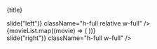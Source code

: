 
 <div className="md:pl-14 sm:ml-0 ml-4 relative">
      <p className="mb-2 md:absolute lg:ml-3 md:ml-[2px] sm:ml-3 text-gray-300 font-bold md:text-[18px] lg:text-lg text-sm pt-10">
        {title}
      </p>
      <div
        id="slider"
        className="flex scroll whitespace-nowrap overflow-x-scroll scroll-smooth md:h-[450px] md:justify-center md:items-center"
      >
        <div className="text-white cursor-pointer hidden lg:block absolute left-0 z-50 group h-[267px] opacity-50 bg-black w-[40px]">
          <AiOutlineLeft
            onClick={() => slide("left")}
            className="h-full relative w-full"
          />
        </div>
        <div
          ref={listRef}
          id="list"
          className="flex transition-all ease-in duration-500 2xl:translate-x-[750px] xl:translate-x-[1220px] md:gap-1 w-max sm:gap-2 gap-3 lg:ml-[80%] xl:ml-[82%]"
        >
          {movieList.map((movie) => (
            <MovieCard key={movie.id} movie={movie} />
          ))}
        </div>
        <div className="text-white cursor-pointer hidden lg:block absolute right-0 z-50 group h-[267px] opacity-50 bg-black w-[40px]">
          <AiOutlineRight
            onClick={() => slide("right")}
            className="h-full w-full"
          />
        </div>
      </div>
    </div>